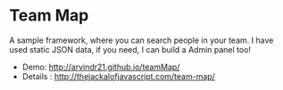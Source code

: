 Team Map
=======

A sample framework, where you can search people in your team. I have used static JSON data, if you need, I can build a Admin panel too!

* Demo: http://arvindr21.github.io/teamMap/
* Details :  http://thejackalofjavascript.com/team-map/
